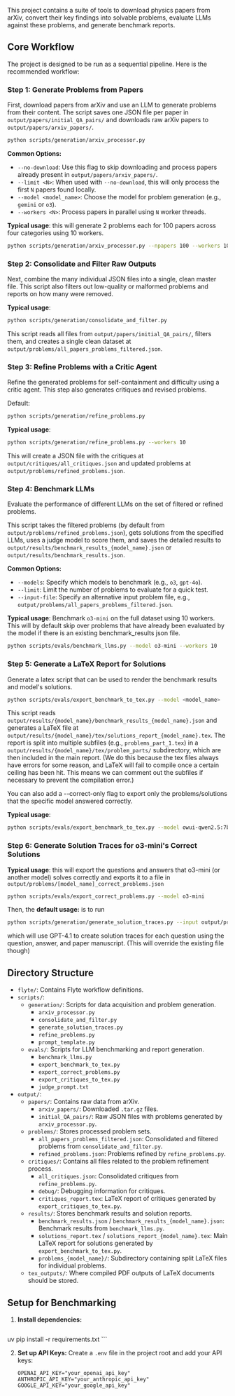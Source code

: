 This project contains a suite of tools to download physics papers from arXiv, convert their key findings into solvable problems, evaluate LLMs against these problems, and generate benchmark reports.

## Core Workflow

The project is designed to be run as a sequential pipeline. Here is the recommended workflow:

### Step 1: Generate Problems from Papers
First, download papers from arXiv and use an LLM to generate problems from their content. The script saves one JSON file per paper in `output/papers/initial_QA_pairs/` and downloads raw arXiv papers to `output/papers/arxiv_papers/`.

```bash
python scripts/generation/arxiv_processor.py
```

**Common Options:**
- `--no-download`: Use this flag to skip downloading and process papers already present in `output/papers/arxiv_papers/`.
- `--limit <N>`: When used with `--no-download`, this will only process the first `N` papers found locally.
- `--model <model_name>`: Choose the model for problem generation (e.g., `gemini` or `o3`).
- `--workers <N>`: Process papers in parallel using `N` worker threads.

**Typical usage**: this will generate 2 problems each for 100 papers across four categories using 10 workers.
```bash
python scripts/generation/arxiv_processor.py --npapers 100 --workers 10
```

### Step 2: Consolidate and Filter Raw Outputs
Next, combine the many individual JSON files into a single, clean master file. This script also filters out low-quality or malformed problems and reports on how many were removed.


**Typical usage**:
```bash
python scripts/generation/consolidate_and_filter.py
```
This script reads all files from `output/papers/initial_QA_pairs/`, filters them, and creates a single clean dataset at `output/problems/all_papers_problems_filtered.json`.

### Step 3: Refine Problems with a Critic Agent
Refine the generated problems for self-containment and difficulty using a critic agent. This step also generates critiques and revised problems.

Default: 
```bash
python scripts/generation/refine_problems.py
```
**Typical usage**:
```bash
python scripts/generation/refine_problems.py --workers 10
```

This will create a JSON file with the critiques at `output/critiques/all_critiques.json` and updated problems at `output/problems/refined_problems.json`.

### Step 4: Benchmark LLMs
Evaluate the performance of different LLMs on the set of filtered or refined problems.

This script takes the filtered problems (by default from `output/problems/refined_problems.json`), gets solutions from the specified LLMs, uses a judge model to score them, and saves the detailed results to `output/results/benchmark_results_{model_name}.json` or `output/results/benchmark_results.json`.

**Common Options:**
*   `--models`: Specify which models to benchmark (e.g., `o3`, `gpt-4o`).
*   `--limit`: Limit the number of problems to evaluate for a quick test.
*   `--input-file`: Specify an alternative input problem file, e.g., `output/problems/all_papers_problems_filtered.json`.

**Typical usage**: Benchmark `o3-mini` on the full dataset using 10 workers. This will by default skip over problems that have already been evaluated by the model if there is an existing benchmark_results json file.
```bash
python scripts/evals/benchmark_llms.py --model o3-mini --workers 10
```

### Step 5: Generate a LaTeX Report for Solutions
Generate a latex script that can be used to render the benchmark results and model's solutions.

```bash
python scripts/evals/export_benchmark_to_tex.py --model <model_name>
```
This script reads `output/results/{model_name}/benchmark_results_{model_name}.json` and generates a LaTeX file at `output/results/{model_name}/tex/solutions_report_{model_name}.tex`. The report is split into multiple subfiles (e.g., `problems_part_1.tex`) in a `output/results/{model_name}/tex/problem_parts/` subdirectory, which are then included in the main report. (We do this because the tex files always have errors for some reason, and LaTeX will fail to compile once a certain ceiling has been hit. This means we can comment out the subfiles if necessary to prevent the compilation error.)

You can also add a --correct-only flag to export only the problems/solutions that the specific model answered correctly.

**Typical usage**:
```bash
python scripts/evals/export_benchmark_to_tex.py --model owui-qwen2.5:7b --correct-only
```


### Step 6: Generate Solution Traces for o3-mini's Correct Solutions
**Typical usage**: this will export the questions and answers that o3-mini (or another model) solves correctly and exports it to a file in ```output/problems/[model_name]_correct_problems.json```
```bash
python scripts/evals/export_correct_problems.py --model o3-mini
```

Then, the **default usage:** is to run
```bash
python scripts/generation/generate_solution_traces.py --input output/problems/o3-mini_correct_problems.json --output output/problems/solution_traces.json
```
which will  use GPT-4.1 to create solution traces for each question using the question, answer, and paper manuscript. (This will override the existing file though)


## Directory Structure

-   `flyte/`: Contains Flyte workflow definitions.
-   `scripts/`:
    -   `generation/`: Scripts for data acquisition and problem generation.
        -   `arxiv_processor.py`
        -   `consolidate_and_filter.py`
        -   `generate_solution_traces.py`
        -   `refine_problems.py`
        -   `prompt_template.py`
    -   `evals/`: Scripts for LLM benchmarking and report generation.
        -   `benchmark_llms.py`
        -   `export_benchmark_to_tex.py`
        -   `export_correct_problems.py`
        -   `export_critiques_to_tex.py`
        -   `judge_prompt.txt`
-   `output/`:
    -   `papers/`: Contains raw data from arXiv.
        -   `arxiv_papers/`: Downloaded `.tar.gz` files.
        -   `initial_QA_pairs/`: Raw JSON files with problems generated by `arxiv_processor.py`.
    -   `problems/`: Stores processed problem sets.
        -   `all_papers_problems_filtered.json`: Consolidated and filtered problems from `consolidate_and_filter.py`.
        -   `refined_problems.json`: Problems refined by `refine_problems.py`.
    -   `critiques/`: Contains all files related to the problem refinement process.
        -   `all_critiques.json`: Consolidated critiques from `refine_problems.py`.
        -   `debug/`: Debugging information for critiques.
        -   `critiques_report.tex`: LaTeX report of critiques generated by `export_critiques_to_tex.py`.
    -   `results/`: Stores benchmark results and solution reports.
        -   `benchmark_results.json` / `benchmark_results_{model_name}.json`: Benchmark results from `benchmark_llms.py`.
        -   `solutions_report.tex` / `solutions_report_{model_name}.tex`: Main LaTeX report for solutions generated by `export_benchmark_to_tex.py`.
        -   `problems_{model_name}/`: Subdirectory containing split LaTeX files for individual problems.
    -   `tex_outputs/`: Where compiled PDF outputs of LaTeX documents should be stored.

## Setup for Benchmarking

1.  **Install dependencies:**
    ```bash
   uv pip install -r requirements.txt
    ```

2.  **Set up API Keys:** Create a `.env` file in the project root and add your API keys:
    ```
    OPENAI_API_KEY="your_openai_api_key"
    ANTHROPIC_API_KEY="your_anthropic_api_key"
    GOOGLE_API_KEY="your_google_api_key"
    ```
